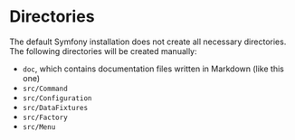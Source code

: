 # Directories

The default Symfony installation does not
create all necessary directories. The following
directories will be created manually:

-	`doc`, which contains documentation files
	written in Markdown (like this one)
-	`src/Command`
-	`src/Configuration`
-	`src/DataFixtures`
-	`src/Factory`
-	`src/Menu`
